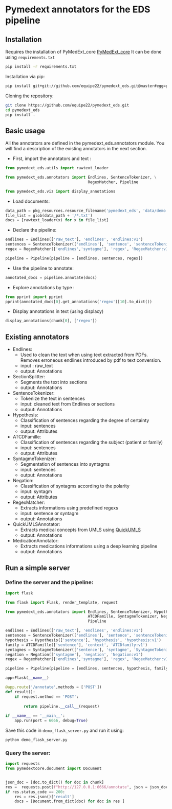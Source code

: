 # Pymedext annotators for the EDS pipeline 

## Installation 

Requires the installation of PyMedExt_core [PyMedExt_core](https://github.com/equipe22/pymedext_core)
It can be done using `requirements.txt`

```bash
pip install -r requirements.txt
```

Installation via pip: 

```bash
pip install git+git://github.com/equipe22/pymedext_eds.git@master#egg=pymedext_eds
```

Cloning the repository:

```bash
git clone https://github.com/equipe22/pymedext_eds.git
cd pymedext_eds
pip install .
```

## Basic usage

All the annotators are defined in the pymedext_eds.annotators module. You will find a description of the existing annotators in the next section.

- First, import the annotators and text :

```python
from pymedext_eds.utils import rawtext_loader

from pymedext_eds.annotators import Endlines, SentenceTokenizer, \
                                    RegexMatcher, Pipeline 

from pymedext_eds.viz import display_annotations
```

- Load documents: 

```python
data_path = pkg_resources.resource_filename('pymedext_eds', 'data/demo')
file_list = glob(data_path + '/*.txt')
docs = [rawtext_loader(x) for x in file_list]
```

- Declare the pipeline: 

```python
endlines = Endlines(['raw_text'], 'endlines', 'endlines:v1')
sentences = SentenceTokenizer(['endlines'], 'sentence', 'sentenceTokenizer:v1')
regex = RegexMatcher(['endlines','syntagme'], 'regex', 'RegexMatcher:v1', 'list_regexp.json')

pipeline = Pipeline(pipeline = [endlines, sentences, regex])
```

- Use the pipeline to annotate:

```python
annotated_docs = pipeline.annotate(docs)
```

- Explore annotations by type :

```python
from pprint import pprint
pprint(annotated_docs[0].get_annotations('regex')[10].to_dict())
```

- Display annotations in text (using displacy)

```python
display_annotations(chunk[0], ['regex'])
```


## Existing annotators

- Endlines: 
    - Used to clean the text when using text extracted from PDFs. Removes erroneous endlines introduced by pdf to text conversion. 
    - input : raw_text
    - output: Annotations
- SectionSplitter: 
    - Segments the text into sections
    - output: Annotations
- SentenceTokenizer: 
    - Tokenize the text in sentences
    - input: cleaned text from Endlines or sections
    - output: Annotations
- Hypothesis: 
    - Classification of sentences regarding the degree of certainty
    - input: sentences 
    - output: Attributes
- ATCDFamille: 
    - Classification of sentences regarding the subject (patient or family)
    - input: sentences 
    - output: Attributes
- SyntagmeTokenizer: 
    - Segmentation of sentences into syntagms
    - input: sentences
    - output: Annotations
- Negation: 
    - Classification of syntagms according to the polarity
    - input: syntagm
    - output: Attributes
- RegexMatcher: 
    - Extracts informations using predefined regexs
    - input: sentence or syntagm
    - output: Annotations
- QuickUMLSAnnotator: 
    - Extracts medical concepts from UMLS using [QuickUMLS](https://github.com/Georgetown-IR-Lab/QuickUMLS)
    - output: Annotations
- MedicationAnnotator:
    - Extracts medications informations using a deep learning pipeline
    - output: Annotations 


## Run a simple server

### Define the server and the pipeline:

```python
import flask

from flask import Flask, render_template, request

from pymedext_eds.annotators import Endlines, SentenceTokenizer, Hypothesis, \
                                    ATCDFamille, SyntagmeTokenizer, Negation, RegexMatcher, \
                                    Pipeline

endlines = Endlines(['raw_text'], 'endlines', 'endlines:v1')
sentences = SentenceTokenizer(['endlines'], 'sentence', 'sentenceTokenizer:v1')
hypothesis = Hypothesis(['sentence'], 'hypothesis', 'hypothesis:v1')
family = ATCDFamille(['sentence'], 'context', 'ATCDfamily:v1')
syntagmes = SyntagmeTokenizer(['sentence'], 'syntagme', 'SyntagmeTokenizer:v1')
negation = Negation(['syntagme'], 'negation', 'Negation:v1')
regex = RegexMatcher(['endlines','syntagme'], 'regex', 'RegexMatcher:v1', 'list_regexp.json')

pipeline = Pipeline(pipeline = [endlines, sentences, hypothesis, family, syntagmes, negation, regex])

app=Flask(__name__)

@app.route('/annotate',methods = ['POST'])
def result():
    if request.method == 'POST':
        
        return pipeline.__call__(request)
        
if __name__ == '__main__':
    app.run(port = 6666, debug=True)
```

Save this code in `demo_flask_server.py` and run it using: 

```bash
python demo_flask_server.py
```

### Query the server: 

```python
import requests
from pymedextcore.document import Document


json_doc = [doc.to_dict() for doc in chunk]
res =  requests.post(f"http://127.0.0.1:6666/annotate", json = json_doc)
if res.status_code == 200:
    res = res.json()['result']
    docs = [Document.from_dict(doc) for doc in res ]
```
